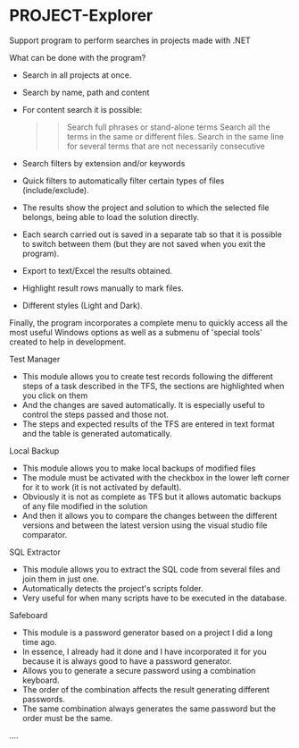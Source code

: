 
# PROJECT-Explorer
Support program to perform searches in projects made with .NET

What can be done with the program?

- Search in all projects at once.
- Search by name, path and content
- For content search it is possible:
    
    >> Search full phrases or stand-alone terms
    >> Search all the terms in the same or different files.
    >> Search in the same line for several terms that are not necessarily consecutive

- Search filters by extension and/or keywords
- Quick filters to automatically filter certain types of files (include/exclude).
- The results show the project and solution to which the selected file belongs, being able to load the solution directly.
- Each search carried out is saved in a separate tab so that it is possible to switch between them (but they are not saved when you exit the program).
- Export to text/Excel the results obtained.
- Highlight result rows manually to mark files.
- Different styles (Light and Dark).

Finally, the program incorporates a complete menu to quickly access all the most useful Windows options as well as a submenu of 'special tools' created to help in development.

Test Manager

- This module allows you to create test records following the different steps of a task described in the TFS, the sections are highlighted when you click on them
- And the changes are saved automatically. It is especially useful to control the steps passed and those not.
- The steps and expected results of the TFS are entered in text format and the table is generated automatically.

Local Backup

- This module allows you to make local backups of modified files
- The module must be activated with the checkbox in the lower left corner for it to work (it is not activated by default).
- Obviously it is not as complete as TFS but it allows automatic backups of any file modified in the solution
- And then it allows you to compare the changes between the different versions and between the latest version using the visual studio file comparator.

SQL Extractor

- This module allows you to extract the SQL code from several files and join them in just one.
- Automatically detects the project's scripts folder.
- Very useful for when many scripts have to be executed in the database.

Safeboard

- This module is a password generator based on a project I did a long time ago.
- In essence, I already had it done and I have incorporated it for you because it is always good to have a password generator.
- Allows you to generate a secure password using a combination keyboard.
- The order of the combination affects the result generating different passwords.
- The same combination always generates the same password but the order must be the same.


....
